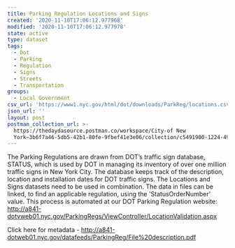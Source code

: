 ```yaml
---
title: Parking Regulation Locations and Signs
created: '2020-11-10T17:06:12.977968'
modified: '2020-11-10T17:06:12.977978'
state: active
type: dataset
tags:
  - Dot
  - Parking
  - Regulation
  - Signs
  - Streets
  - Transportation
groups:
  - Local Government
csv_url: 'https://www1.nyc.gov/html/dot/downloads/ParkReg/locations.csv'
json_url: ''
layout: post
postman_collection_url: >-
  https://thedaydasource.postman.co/workspace/City-of New
  York~3b6f7a46-5db5-42b1-80fe-9fbef41e3e06/collection/c5491900-1224-49ee-ad43-bfe56e6a1448
---
```

The Parking Regulations are drawn from DOT’s traffic sign database, STATUS, which is used by DOT in managing its inventory of over one million traffic signs in New York City. The database keeps track of the description, location and installation dates for DOT traffic signs. The Locations and Signs datasets need to be used in combination. The data in files can be linked, to find an applicable regulation, using the 'StatusOrderNumber' value. This process is automated at our  DOT Parking Regulation website: http://a841-dotvweb01.nyc.gov/ParkingRegs/ViewController/LocationValidation.aspx

Click here for metadata - http://a841-dotweb01.nyc.gov/datafeeds/ParkingReg/File%20description.pdf
